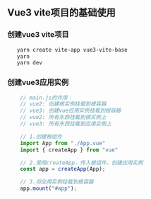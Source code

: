 ## Vue3 vite项目的基础使用

### 创建vue3 vite项目
 ```bash
    yarn create vite-app vue3-vite-base
    yarn 
    yarn dev
 ```
### 创建vue3应用实例
```js
    // main.js的作用：
    // vue2: 创建根实例挂载到根容器
    // vue3: 创建vue应用实例挂载到根容器
    // vue2: 所有东西挂载到根实例上
    // vue3: 所有东西挂载到应用实例上

    // 1.创建根组件
    import App from "./App.vue"
    import { createApp } from "vue"

    // 2.使用createApp，传入根组件，创建应用实例
    const app = createApp(App);

    // 3.将应用实例挂载到根容器
    app.mount("#app");

```